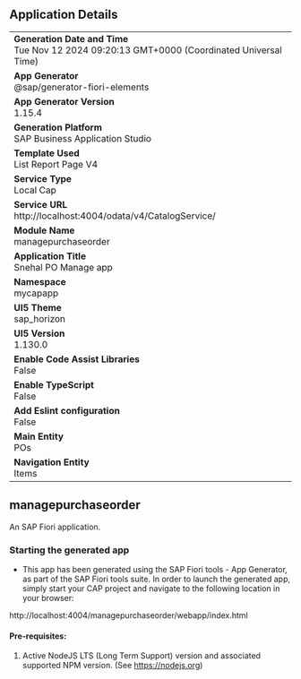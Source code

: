 ## Application Details
|               |
| ------------- |
|**Generation Date and Time**<br>Tue Nov 12 2024 09:20:13 GMT+0000 (Coordinated Universal Time)|
|**App Generator**<br>@sap/generator-fiori-elements|
|**App Generator Version**<br>1.15.4|
|**Generation Platform**<br>SAP Business Application Studio|
|**Template Used**<br>List Report Page V4|
|**Service Type**<br>Local Cap|
|**Service URL**<br>http://localhost:4004/odata/v4/CatalogService/|
|**Module Name**<br>managepurchaseorder|
|**Application Title**<br>Snehal PO Manage app|
|**Namespace**<br>mycapapp|
|**UI5 Theme**<br>sap_horizon|
|**UI5 Version**<br>1.130.0|
|**Enable Code Assist Libraries**<br>False|
|**Enable TypeScript**<br>False|
|**Add Eslint configuration**<br>False|
|**Main Entity**<br>POs|
|**Navigation Entity**<br>Items|

## managepurchaseorder

An SAP Fiori application.

### Starting the generated app

-   This app has been generated using the SAP Fiori tools - App Generator, as part of the SAP Fiori tools suite.  In order to launch the generated app, simply start your CAP project and navigate to the following location in your browser:

http://localhost:4004/managepurchaseorder/webapp/index.html

#### Pre-requisites:

1. Active NodeJS LTS (Long Term Support) version and associated supported NPM version.  (See https://nodejs.org)


